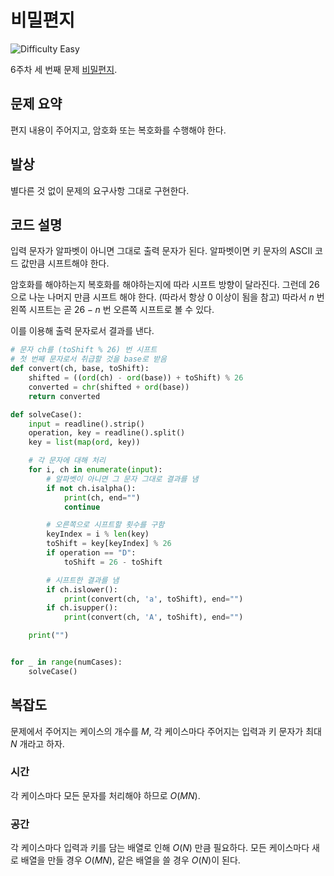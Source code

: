 # 비밀편지

![Difficulty Easy](https://img.shields.io/badge/Difficulty-Easy-green)

6주차 세 번째 문제 [비밀편지][problem].

[problem]: https://edu.goorm.io/learn/lecture/33428/%EC%95%8C%EA%B3%A0%EB%A6%AC%EC%A6%98-%EB%A8%BC%EB%8D%B0%EC%9D%B4-%EC%B1%8C%EB%A6%B0%EC%A7%80-%EC%8B%9C%EC%A6%8C1/lesson/1682314/6%EC%A3%BC%EC%B0%A8-%EB%AC%B8%EC%A0%9C-3-%EB%B9%84%EB%B0%80-%ED%8E%B8%EC%A7%80



## 문제 요약

편지 내용이 주어지고, 암호화 또는 복호화를 수행해야 한다.



## 발상

별다른 것 없이 문제의 요구사항 그대로 구현한다.



## 코드 설명

입력 문자가 알파벳이 아니면 그대로 출력 문자가 된다.
알파벳이면 키 문자의 ASCII 코드 값만큼 시프트해야 한다.

암호화를 해야하는지 복호화를 해야하는지에 따라 시프트 방향이 달라진다.
그런데 26으로 나눈 나머지 만큼 시프트 해야 한다. (따라서 항상 0 이상이 됨을 참고)
따라서 $n$ 번 왼쪽 시프트는 곧 $26 - n$ 번 오른쪽 시프트로 볼 수 있다.

이를 이용해 출력 문자로서 결과를 낸다.

```python
# 문자 ch를 (toShift % 26) 번 시프트
# 첫 번째 문자로서 취급할 것을 base로 받음
def convert(ch, base, toShift):
    shifted = ((ord(ch) - ord(base)) + toShift) % 26
    converted = chr(shifted + ord(base))
    return converted

def solveCase():
    input = readline().strip()
    operation, key = readline().split()
    key = list(map(ord, key))

    # 각 문자에 대해 처리
    for i, ch in enumerate(input):
        # 알파벳이 아니면 그 문자 그대로 결과를 냄
        if not ch.isalpha():
            print(ch, end="")
            continue

        # 오른쪽으로 시프트할 횟수를 구함
        keyIndex = i % len(key)
        toShift = key[keyIndex] % 26
        if operation == "D":
            toShift = 26 - toShift

        # 시프트한 결과를 냄
        if ch.islower():
            print(convert(ch, 'a', toShift), end="")
        if ch.isupper():
            print(convert(ch, 'A', toShift), end="")

    print("")


for _ in range(numCases):
    solveCase()
```



## 복잡도

문제에서 주어지는 케이스의 개수를 $M$, 각 케이스마다 주어지는 입력과 키 문자가 최대 $N$ 개라고 하자.



### 시간

각 케이스마다 모든 문자를 처리해야 하므로 $O(MN)$.



### 공간

각 케이스마다 입력과 키를 담는 배열로 인해 $O(N)$ 만큼 필요하다.
모든 케이스마다 새로 배열을 만들 경우 $O(MN)$, 같은 배열을 쓸 경우 $O(N)$이 된다.
